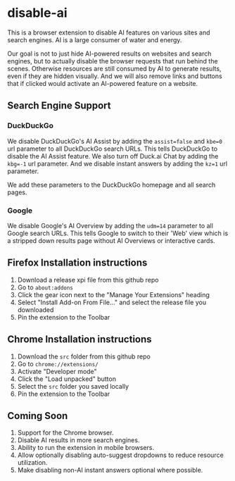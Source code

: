 # disable-ai
This is a browser extension to disable AI features on various sites and search engines. AI is a large consumer of water and energy.

Our goal is not to just hide AI-powered results on websites and search engines, but to actually disable the browser requests that run behind the scenes. Otherwise resources are still consumed by AI to generate results, even if they are hidden visually. And we will also remove links and buttons that if clicked would activate an AI-powered feature on a website.

## Search Engine Support

### DuckDuckGo
We disable DuckDuckGo's AI Assist by adding the `assist=false` and `kbe=0` url parameter to all DuckDuckGo search URLs. This tells DuckDuckGo to disable the AI Assist feature. We also turn off Duck.ai Chat by adding the `kbg=-1` url parameter. And we disable instant answers by adding the `kz=1` url parameter.

We add these parameters to the DuckDuckGo homepage and all search pages.

### Google
We disable Google's AI Overview by adding the `udm=14` parameter to all Google search URLs. This tells Google to switch to their 'Web' view which is a stripped down results page without AI Overviews or interactive cards.

## Firefox Installation instructions
1. Download a release xpi file from this github repo
2. Go to `about:addons`
3. Click the gear icon next to the "Manage Your Extensions" heading
4. Select "Install Add-on From File..." and select the release file you downloaded
5. Pin the extension to the Toolbar

## Chrome Installation instructions
1. Download the `src` folder from this github repo
2. Go to `chrome://extensions/`
3. Activate "Developer mode"
4. Click the "Load unpacked" button
5. Select the `src` folder you saved locally
6. Pin the extension to the Toolbar

## Coming Soon
1. Support for the Chrome browser.
2. Disable AI results in more search engines.
3. Ability to run the extension in mobile browsers.
4. Allow optionally disabling auto-suggest dropdowns to reduce resource utilization.
5. Make disabling non-AI instant answers optional where possible.